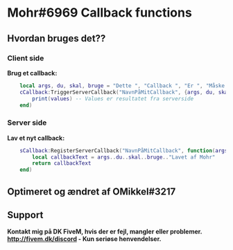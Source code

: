 # Mohr#6969 Callback functions

## Hvordan bruges det??

### Client side

**Brug et callback:**
```lua
    local args, du, skal, bruge = "Dette ", "Callback ", "Er ", "Måske "
    cCallback:TriggerServerCallback("NavnPåMitCallback", {args, du, skal, bruge}, function(values)
        print(values) -- Values er resultatet fra serverside
    end)
```

### Server side

**Lav et nyt callback:**
```lua
    sCallback:RegisterServerCallback("NavnPåMitCallback", function(args, du, skal, bruge)
        local callbackText = args..du..skal..bruge.."Lavet af Mohr"
        return callbackText
    end)
```

## Optimeret og ændret af OMikkel#3217

## Support
**Kontakt mig på DK FiveM, hvis der er fejl, mangler eller problemer. http://fivem.dk/discord - Kun seriøse henvendelser.**
